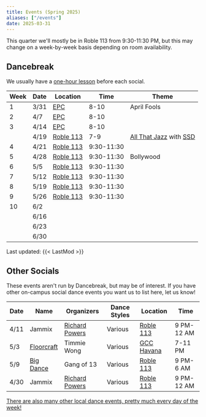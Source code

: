 ```yaml
---
title: Events (Spring 2025)
aliases: ["/events"]
date: 2025-03-31
---
```


This quarter we'll mostly be in Roble 113 from 9:30-11:30 PM, but this may
change on a week-by-week basis depending on room availability.

<!--more-->

## Dancebreak

We usually have a [one-hour lesson](/workshops) before each social.

| Week | Date | Location           | Time       | Theme                                        |
|------|------|--------------------|------------|----------------------------------------------|
| 1    | 3/31 | [EPC][epc]         | 8-10       | April Fools                                  |
| 2    | 4/7  | [EPC][epc]         | 8-10       |                                              |
| 3    | 4/14 | [EPC][epc]         | 8-10       |                                              |
|      | 4/19 | [Roble 113][roble] | 7-9        | [All That Jazz][jazz] with [SSD][ssd]        |
| 4    | 4/21 | [Roble 113][roble] | 9:30-11:30 |                                              |
| 5    | 4/28 | [Roble 113][roble] | 9:30-11:30 | Bollywood                                    |
| 6    | 5/5  | [Roble 113][roble] | 9:30-11:30 |                                              |
| 7    | 5/12 | [Roble 113][roble] | 9:30-11:30 |                                              |
| 8    | 5/19 | [Roble 113][roble] | 9:30-11:30 |                                              |
| 9    | 5/26 | [Roble 113][roble] | 9:30-11:30 |                                              |
| 10   | 6/2  |                    |            |                                              |
|      | 6/16 |                    |            |                                              |
|      | 6/23 |                    |            |                                              |
|      | 6/30 |                    |            |                                              |

Last updated: {{< LastMod >}}

## Other Socials

These events aren't run by Dancebreak, but may be of interest.  If you have
other on-campus social dance events you want us to list here, let us know!

| Date | Name                     | Organizers               | Dance Styles | Location           | Time       |
|------|--------------------------|--------------------------|--------------|--------------------|------------|
| 4/11 | Jammix                   | [Richard Powers][powers] | Various      | [Roble 113][roble] | 9 PM-12 AM |
| 5/3  | [Floorcraft][floorcraft] | Timmie Wong              | Various      | [GCC Havana][gcc]  | 7-11 PM    |
| 5/9  | [Big Dance][bigdance]    | Gang of 13               | Various      | [Roble 113][roble] | 9 PM-6 AM |
| 4/30 | Jammix                   | [Richard Powers][powers] | Various      | [Roble 113][roble] | 9 PM-12 AM |

[There are also many other local dance events, pretty much every day of the week!](/info/local)

[epc]: /info/locations/#elliott-program-center
[roble]: /info/locations/#roble-gym
[gcc]: /info/locations/#graduate-community-center
[evgr]: /info/locations/#escondido-village-graduate-residences
[ssd]: https://swing.stanford.edu
[wcs]: https://www.facebook.com/cardinalswing/
[powers]: https://www.richardpowers.com/
[bigdance]: https://bigdance.stanford.edu/
[bonbon]: https://2025bonbonball.eventbrite.com/
[opening]: https://vienneseball.stanford.edu/
[swingtime]: https://swingtime.stanford.edu/
[vball]: https://vienneseball.stanford.edu/

[jazz]: /posts/25spr-all-that-jazz
[floorcraft]: https://www.facebook.com/events/30100345002885928
